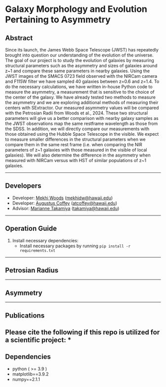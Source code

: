 # Galaxy Morphology and Evolution Pertaining to Asymmetry
## Abstract
Since its launch, the James Webb Space Telescope (JWST) has repeatedly brought into question our understanding of 
the evolution of the universe. The goal of our project is to study the evolution of galaxies by measuring structural 
parameters such as the asymmetry and sizes of galaxies around z~1 and compare these same parameters in nearby galaxies. 
Using the JWST images of the SMACS 0723 field observed with the NIRCam camera and F115W filter we have sampled 
40 galaxies between z=0.6 and z=1.4. To do the necessary calculations, we have written in-house Python code to 
measure the asymmetry, a measurement that is sensitive to the choice of the center of the galaxy. We have already 
tested two methods to measure the asymmetry and we are exploring additional methods of measuring their centers with 
SExtractor. Our measured asymmetry values will be compared with the Petrosian Radii from Woods et al., 2024. 
These two structural parameters will give us a better comparison with nearby galaxy samples as the JWST observations 
map the same restframe wavelength as those from the SDSS. In addition, we will directly compare our measurements with 
those obtained using the Hubble Space Telescope in the visible. We expect to measure smaller differences in the 
structural parameters when we compare them in the same rest frame (i.e. when comparing the NIR parameters of z~1 
galaxies with those measured in the visible of local galaxies). We will also determine the difference in the asymmetry 
when measured with NIRCam versus with HST of similar populations of z~1 galaxies.

--------------------------
## Developers
* Developer: [Mekhi Woods]() (mekhidw@hawaii.edu)
* Developer: [Augustus Coffey]() (atcoffey@hawaii.edu)
* Advisor: [Marianne Takamiya]() (takamiya@hawaii.edu)

--------------------------
## Operation Guide
1. Install necessary dependencies:
   * Install necessary packages by running `pip install -r requirements.txt`

--------------------------
## Petrosian Radius

--------------------------
## Asymmetry

--------------------------
## Publications
Please cite the following if this repo is utilized for a scientific project:
* 
--------------------------
## Dependencies
* python ( >= 3.9 )
* matplotlib==3.9.2 
* numpy==2.1.1 

